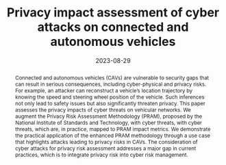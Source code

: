 ---
title: "Privacy impact assessment of cyber attacks on connected and autonomous vehicles"
abstract: "Connected and autonomous vehicles (CAVs) are vulnerable to security gaps that can result in serious consequences, including cyber-physical and privacy risks. For example, an attacker can reconstruct a vehicle’s location trajectory by knowing the speed and steering wheel position of the vehicle. Such inferences not only lead to safety issues but also significantly threaten privacy. This paper assesses the privacy impacts of cyber threats on vehicular networks. We augment the Privacy Risk Assessment Methodology (PRAM), proposed by the National Institute of Standards and Technology, with cyber threats, with cyber threats, which are, in practice, mapped to PRAM impact metrics. We demonstrate the practical application of the enhanced PRAM methodology through a use case that highlights attacks leading to privacy risks in CAVs. The consideration of cyber attacks for privacy risk assessment addresses a major gap in current practices, which is to integrate privacy risk into cyber risk management."
collection: publications
permalink: /publication/panda2023privacy
date: 2023-08-29
venue: 'Proceedings of the 18th International Conference on Availability, Reliability and Security (ARES 2023)'
paperurl: '/files/pdf/papers/panda2023privacy.pdf'
link: 'https://dl.acm.org/doi/abs/10.1145/3600160.3605073'
citation: 'Sakshyam Panda, Emmanouil Panaousis, George Loukas, Konstantinos Kentrotis (2023). 
	&quot;Privacy impact assessment of cyber attacks on connected and autonomous vehicles.&quot;
	<i>Proceedings of the 18th International Conference on Availability, Reliability and Security (ARES 2023).</i><br>'
---